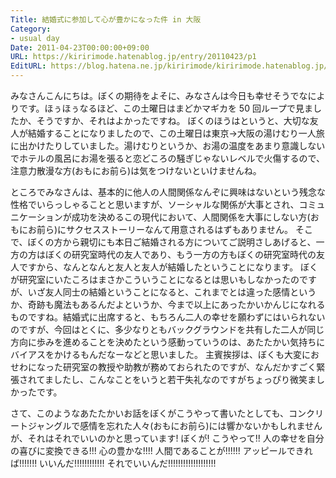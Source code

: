 ```yaml
---
Title: 結婚式に参加して心が豊かになった件 in 大阪
Category:
- usual day
Date: 2011-04-23T00:00:00+09:00
URL: https://kiririmode.hatenablog.jp/entry/20110423/p1
EditURL: https://blog.hatena.ne.jp/kiririmode/kiririmode.hatenablog.jp/atom/entry/8454420450078211100
---
```


みなさんこんにちは。ぼくの期待をよそに、みなさんは今日も幸せそうでなによりです。ほぅほぅなるほど、この土曜日はまどかマギカを 50 回ループで見ましたか、そうですか、それはよかったですね。
ぼくのほうはというと、大切な友人が結婚することになりましたので、この土曜日は東京→大阪の湯けむり一人旅に出かけたりしていました。湯けむりというか、お湯の温度をあまり意識しないでホテルの風呂にお湯を張ると恋どころの騒ぎじゃないレベルで火傷するので、注意力散漫な方(おもにお前ら)は気をつけないといけませんね。

ところでみなさんは、基本的に他人の人間関係なんぞに興味はないという残念な性格でいらっしゃることと思いますが、ソーシャルな関係が大事とされ、コミュニケーションが成功を決めるこの現代において、人間関係を大事にしない方(おもにお前ら)にサクセスストーリーなんて用意されるはずもありません。
そこで、ぼくの方から親切にも本日ご結婚される方についてご説明さしあげると、一方の方はぼくの研究室時代の友人であり、もう一方の方もぼくの研究室時代の友人ですから、なんとなんと友人と友人が結婚したということになります。
ぼくが研究室にいたころはまさかこういうことになるとは思いもしなかったのですが、いざ友人同士の結婚ということになると、これまでとは違った感情というか、奇跡も魔法もあるんだよというか、今まで以上にあったかいかんじになれるものですね。結婚式に出席すると、もちろん二人の幸せを願わずにはいられないのですが、今回はとくに、多少なりともバックグラウンドを共有した二人が同じ方向に歩みを進めることを決めたという感動っていうのは、あたたかい気持ちにバイアスをかけるもんだなーなどと思いました。
主賓挨拶は、ぼくも大変におせわになった研究室の教授や助教が務めておられたのですが、なんだかすごく緊張されてましたし、こんなことをいうと若干失礼なのですがちょっぴり微笑ましかったです。

さて、このようなあたたかいお話をぼくがこうやって書いたとしても、コンクリートジャングルで感情を忘れた人々(おもにお前ら)には響かないかもしれませんが、それはそれでいいのかと思っています!
ぼくが! こうやって!! 人の幸せを自分の喜びに変換できる!!! 心の豊かな!!!! 人間であることが!!!!!! アッピールできれば!!!!!!! いいんだ!!!!!!!!!!!! それでいいんだ!!!!!!!!!!!!!!!!!!!
